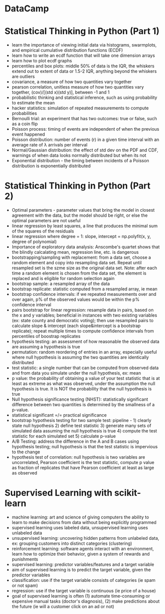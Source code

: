 # DataCamp

# Statistical Thinking in Python (Part 1)
- learn the importance of viewing initial data via histograms, swarmplots, and empirical cumulative distribution functions (ECDF)
- learn how to write an ecdf function that will take one dimension arrays
- learn how to plot ecdf graphs
- percentiles and box plots: middle 50% of data is the IQR, the whiskers extend out to extent of data or 1.5-2 IQR, anything beyond the whiskers are outliers
- covariance, a measure of how two quantities vary together 
- pearson correlation, unitless measure of how two quantities vary together, (cov)/[(std x)(std y)], between -1 and 1
- probabilistic thinking and statistical inference, such as using probability to estimate the mean
- hacker statistics: simulation of repeated measurements to compute probabilities 
- Bernoulli trial: an experiment that has two outcomes: true or false, such as a coin flip
- Poisson process: timing of events are independent of when the previous event happened
- Poisson distribution: number of events (r) in a given time interval with an average rate of λ arrivals per interval  
- Normal/Gaussian distribution: the effect of std dev on the PDF and CDF, warnings of when data looks normally distributed but when its not
- Exponential distribution - the timing between incidents of a Poisson distribution is exponentially distributed 

# Statistical Thinking in Python (Part 2)
- Optimal parameters - parameter values that bring the model in closest agreement with the data, but the model should be right, or else the optimal parameters are not useful
- linear regression by least squares, a line that produces the minimal sum of the squares of the residuals
- linear regression where degree = 1: slope, intercept = np.polyfit(x, y, degree of polynomial)
- Importance of exploratory data analysis: Anscombe's quartet shows that the blindly calcalating mean, regression line, etc. is dangerous
- bootstrapping/sampling with replacement: from a data set, choose a random element and copy into resampling data set. Repeat until resampled set is the szme size as the original data set. Note: after each time a random element is chosen from the data set, the element is replaced and is eligible for random selection again
- bootstrap sample: a resampled array of the data
- bootstrap replicate: statistic computed from a resampled array, ie mean
- bootstrap confidence intervals: if we repeated measurements over and over again, p% of the observed values would be within the p% confidence interval
- pairs bootstrap for linear regression: resample data in pairs, based on the x and y variables; beneficial in instances with two existing variables (ex: state county and democratic voting); then use resampled pairs to calculate slope & intercept (each slope&intercept is a bootstrap replicate); repeat multiple times to compute confidence intervals from percentiles of boostrap replicates
- hypothesis testing: an assessment of how reasonable the observed data are assuming a hypothesis is true
- permutation: random reordering of entries in an array, especially useful where null hypothesis is assuming the two quantities are identically distributed
- test statistic: a single number that can be computed from observed data and from data you simulate under the null hypothesis, ex: mean
- p value: the probability of obtaining a value of your test statistic that is at least as extreme as what was observed, under the assumption the null hypothesis is true. It is NOT the probability that the null hypothesis is true
- Null hypothesis significance testing (NHST): statistically significant difference between two quantities is determined by the smallness of a p-value.
- statistical significant =/= practical significance
- bootstrap hypothesis testing for two sample test: pipeline - 1) clearly state null hypothesis 2) define test statistic 3) generate many sets of simulated data assuming the null hypothesis is true 4) compute the test statistic for each simulated set 5) calculate p-value
- A/B Testing: address the difference in the A and B cases using hypothesis testing; null hypothesis is that the test statistic is impervious to the change
- hypothesis test of correlation: null hypothesis is two variables are uncorrelated, Pearson coefficient is the test statistic, compute p value as fraction of replicates that have Pearson coefficient at least as large as observed

# Supervised Learning with scikit-learn
- machine learning: art and science of giving computers the ability to learn to make decisions from data without being explicitly programmed
- supervised learning uses labeled data, unsupervised learning uses unlabeled data
- unsupervised learning: uncovering hidden patterns from unlabeled data, ex: grouping customers into distinct categories (clustering)
- reinforcement learning: software agents interact with an environment, learn how to optimize their behavior, given a system of rewards and punishments
- supervised learning: predictor variables/features and a target variable
- aim of supervised learning is to predict the target variable, given the predictor variables
- classification: use if the target variable consists of categories (ie spam or not spam)
- regression: use if the target variable is continuous (ie price of a house)
- goal of supervised learning is often (1) automate time-consuming or expensive manual tasks (doctor's diagnosis), (2) make predictions about the future (ie will a customer click on an ad or not)

